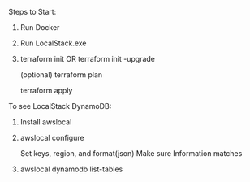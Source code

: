 Steps to Start:

1. Run Docker

2. Run LocalStack.exe

3. terraform init OR terraform init -upgrade

   (optional) terraform plan
    
    terraform apply

To see LocalStack DynamoDB:

1. Install awslocal

2. awslocal configure
    
    Set keys, region, and format(json)
    Make sure Information matches 

3. awslocal dynamodb list-tables
